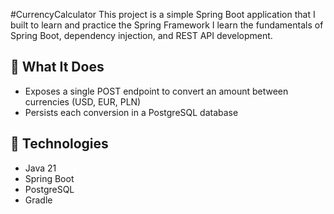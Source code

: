 #CurrencyCalculator
This project is a simple Spring Boot application that I built to learn and practice the Spring Framework
I learn the fundamentals of Spring Boot, dependency injection, and REST API development.
## 📖 What It Does

- Exposes a single POST endpoint to convert an amount between currencies (USD, EUR, PLN)  
- Persists each conversion in a PostgreSQL database

## 🚀 Technologies

- Java 21  
- Spring Boot 
- PostgreSQL  
- Gradle